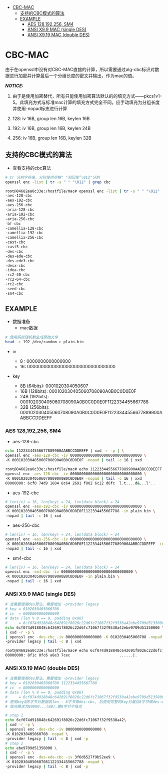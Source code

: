 
<!-- @import "[TOC]" {cmd="toc" depthFrom=1 depthTo=6 orderedList=false} -->

<!-- code_chunk_output -->

- [CBC-MAC](#cbc-mac)
  - [支持的CBC模式的算法](#支持的cbc模式的算法)
  - [EXAMPLE](#example)
    - [AES 128,192,256, SM4](#aes-128192256-sm4)
    - [ANSI X9.9 MAC (single DES)](#ansi-x99-mac-single-des)
    - [ANSI X9.19 MAC (double DES)](#ansi-x919-mac-double-des)

<!-- /code_chunk_output -->


# CBC-MAC

由于在openssl中没有对CBC-MAC直接的计算，所以需要通过alg-cbc标识对数据进行加密并计算最后一个分组长度的密文并输出，作为mac的值。

***NOTICE:*** 
1. 由于是使用加密替代，所有只能使用加密算法默认的的填充方式——pkcs1v1-5。此填充方式与标准mac计算的填充方式完全不同。应手动填充为分组长度并使用-nopad标志进行计算

2. 128: iv 16B, group len 16B, keylen 16B
3. 192: iv 16B, group len 16B, keylen 24B
4. 256: iv 16B, group len 16B, keylen 32B

## 支持的CBC模式的算法

- 查看支持的cbc算法

```bash
# tr 分割字符串，分别使用空格" "和回车”\012"分割
openssl enc -list | tr -s " " "\012" | grep cbc

root@84682ea0c33e:/hostfile/mac# openssl enc -list | tr -s " " "\012" | grep cbc
-aes-128-cbc
-aes-192-cbc
-aes-256-cbc
-aria-128-cbc
-aria-192-cbc
-aria-256-cbc
-bf-cbc
-camellia-128-cbc
-camellia-192-cbc
-camellia-256-cbc
-cast-cbc
-cast5-cbc
-des-cbc
-des-ede-cbc
-des-ede3-cbc
-desx-cbc
-idea-cbc
-rc2-40-cbc
-rc2-64-cbc
-rc2-cbc
-seed-cbc
-sm4-cbc
```

## EXAMPLE

- 数据准备
  - mac数据

```bash
# 使用系统随机数生成原始文件
head -c 192 /dev/random > plain.bin
```

  - iv

    - 8 : 0000000000000000
    - 16: 00000000000000000000000000000000

  - key
    -  8B (64bits): 0001020304050607
    - 16B (128bits): 000102030405060708090A0B0C0D0E0F
    - 24B (192bits): 000102030405060708090A0B0C0D0E0F1122334455667788
    - 32B (256bits): 000102030405060708090A0B0C0D0E0F11223344556677889900AABBCCDDEEFF

### AES 128,192,256, SM4

- aes-128-cbc

```bash
echo 11223344556677889900AABBCCDDEEFF | xxd -r -p | \
openssl enc -aes-128-cbc -iv 00000000000000000000000000000000 \
-K 000102030405060708090A0B0C0D0E0F -nopad | tail -c 16 | xxd

root@84682ea0c33e:/hostfile/mac# echo 11223344556677889900AABBCCDDEEFF | xxd -r -p | \
openssl enc -aes-128-cbc -iv 00000000000000000000000000000000 \
-K 000102030405060708090A0B0C0D0E0F -nopad | tail -c 16 | xxd
00000000: 6cf0 74d9 1884 8c64 2691 f802 6c22 d6fc  l.t....d&...l"..
```

- aes-192-cbc

```bash
# len(iv) = 16, len(key) = 24, len(data block) = 24
openssl enc -aes-192-cbc -iv 00000000000000000000000000000000 \
-K 000102030405060708090A0B0C0D0E0F1122334455667788 -in plain.bin \
-nopad | tail -c 16 | xxd
```


- aes-256-cbc

```bash
# len(iv) = 16, len(key) = 24, len(data block) = 24
openssl enc -aes-256-cbc -iv 00000000000000000000000000000000 \
-K 000102030405060708090A0B0C0D0E0F11223344556677889900AABBCCDDEEFF -in plain.bin \
-nopad | tail -c 16 | xxd
```

- sm4-cbc

```bash
# len(iv) = 16, len(key) = 24, len(data block) = 24
openssl enc -sm4-cbc -iv 00000000000000000000000000000000 \
-K 000102030405060708090A0B0C0D0E0F -in plain.bin \
-nopad | tail -c 16 | xxd
```

### ANSI X9.9 MAC (single DES)

```bash
# 当需要使用des算法，需要增加 -provider legacy
# key = 0102030405060708
# iv  = 0000000000000000
# data (len % 8 == 0, padding 0x00)
#     = 6cf074d918848c642691f8026c22d6fc71067f32f9538a42ebe9709d51350000
echo 6cf074d918848c642691f8026c22d6fc71067f32f9538a42ebe9709d51350000 \
| xxd -r -p \
| openssl enc -des-cbc -iv 0000000000000000 -K 0102030405060708 -nopad \
-provider legacy | tail -c 8 | xxd

root@84682ea0c33e:/hostfile/mac# echo 6cf074d918848c642691f8026c22d6fc71067f32f9538a42ebe9709d51350000 | xxd -r -p | openssl enc -des-cbc -iv 0000000000000000 -K 0102030405060708 -nopad -provider legacy | tail -c 8 | xxd
00000000: 8f1c 0fc6 a8e3 7cec                      ......|.
```

### ANSI X9.19 MAC (double DES)

```bash
# 当需要使用des算法，需要增加 -provider legacy
# key = 0102030405060708 1122334455667788
# iv  = 0000000000000000
# data (len % 8 == 0, padding 0x00)
#     = 6cf074d918848c642691f8026c22d6fc71067f32f9538a42ebe9709d51358000
# 使用key前8字节对数据前len - 8字节做des-cbc, 后使用完整的key对最后8字节做des-ede-cbc
# 填充模式为80000...(8B),整8字节不填充

# step 1
echo 6cf074d918848c642691f8026c22d6fc71067f32f9538a42\
| xxd -r -p \
| openssl enc -des-cbc -iv 0000000000000000 \
-K 0102030405060708 -nopad \
-provider legacy | tail -c 8 | xxd -p
# step 2
echo ebe9709d51358000 \
| xxd -r -p \
| openssl enc -des-ede-cbc -iv 3f6d6527f9b52ee9 \
-K 01020304050607081122334455667788 -nopad \
-provider legacy | tail -c 8 | xxd -p
```
